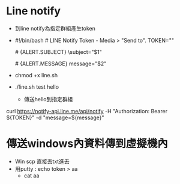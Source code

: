 # Line notify
* 到line notify為指定群組產生token
* #!/bin/bash
  \# LINE Notify Token - Media > "Send to".
  TOKEN=""

  \# {ALERT.SUBJECT}
  \subject="$1"

  \# {ALERT.MESSAGE}
  message="$2"
* chmod +x line.sh
* ./line.sh test hello
  * 傳送hello到指定群組

curl https://notify-api.line.me/api/notify -H "Authorization: Bearer ${TOKEN}" -d "message=${message}"

# 傳送windows內資料傳到虛擬機內
* Win scp 直接丟txt進去
* 用putty : echo token > aa
    * cat aa
